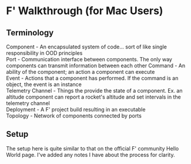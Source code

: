 # F' Walkthrough (for Mac Users)

## Terminology

Component - An encapsulated system of code... sort of like single responsibility in OOD principles  
Port - Communication interface between components. The only way components can transmit information between each other 
Command - An ability of the component; an action a component can execute  
Event - Actions that a component has performed. If the command is an object, the event is an instance  
Telemetry Channel - Things the provide the state of a component. Ex. an altitude component can report a rocket's altitude and set intervals in the telemetry channel  
Deployment - A F' project build resulting in an executable  
Topology - Network of components connected by ports 


## Setup

The setup here is quite similar to that on the official F' community Hello World page. I've added any notes I have about the process for clarity.